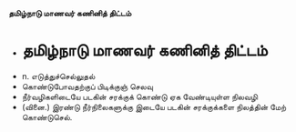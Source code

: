 **தமிழ்நாடு மாணவர் கணினித் திட்டம்**
- # தமிழ்நாடு மாணவர் கணினித் திட்டம்
- n. எடுத்துச்செல்லுதல்
- கொண்டுபோவதற்குப் பிடிக்குஞ் செலவு
- நீர்வழிகளிடையே படகின் சரக்குக் கொண்டு ஏக வேண்டியுள்ள நிலவழி
- (வினை.) இரண்டு நீர்நிலைகளுக்கு இடையே படகின் சரக்குக்களை நிலத்தின் மேற் கொண்டுசெல்.

